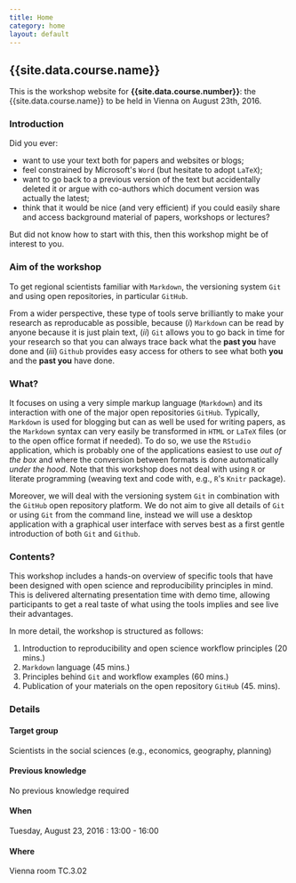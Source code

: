 ```yaml
---
title: Home
category: home
layout: default
---
```


## {{site.data.course.name}}

This is the workshop website for **{{site.data.course.number}}**: the {{site.data.course.name}} to be held in Vienna on August 23th, 2016.

### Introduction

Did you ever:

- want to use your text both for papers and websites or blogs;
- feel constrained by Microsoft's `Word` (but hesitate to adopt `LaTeX`);
- want to go back to a previous version of the text but accidentally deleted it or argue with co-authors which document version was actually the latest;
- think that it would be nice (and very efficient) if you could easily share and access background material of papers, workshops or lectures?

But did not know how to start with this, then this workshop might be of interest to you.

### Aim of the workshop

To get regional scientists familiar with `Markdown`, the versioning system `Git` and using open repositories, in particular `GitHub`.

From a wider perspective, these type of tools serve brilliantly to make your research as reproducable as possible, because (*i*) `Markdown` can be read by anyone because it is just plain text, (*ii*) `Git` allows you to go back in time for your research so that you can always trace back what the **past you** have done and (*iii*) `Github` provides easy access for others to see what both **you** and the **past you** have done.

### What?

It focuses on using a very simple markup language (`Markdown`) and its interaction with one of the major open repositories `GitHub`. Typically, `Markdown` is used for blogging but can as well be used for writing papers, as the `Markdown` syntax can very easily be transformed in `HTML` or `LaTeX` files (or to the open office format if needed). To do so, we use the `RStudio` application, which is probably one of the applications easiest to use *out of the box* and where the conversion between formats is done automatically *under the hood*. Note that this workshop does not deal with using `R` or literate programming (weaving text and code with, e.g., `R`'s `Knitr` package).

Moreover, we will deal with the versioning system `Git` in combination with the `GitHub` open repository platform. We do not aim to give all details of `Git` or using `Git` from the command line, instead we will use a desktop application with a graphical user interface with serves best as a first gentle introduction of both `Git` and `Github`.

### Contents?

This workshop includes a hands-on overview of specific tools that have been designed with open science and reproducibility principles in mind. This is delivered alternating presentation time with demo time, allowing participants to get a real taste of what using the tools implies and see live their advantages.

In more detail, the workshop is structured as follows:

1. Introduction to reproducibility and open science workflow principles (20 mins.)
2. `Markdown` language (45 mins.)
3. Principles behind `Git` and workflow examples (60 mins.)
4. Publication of your materials on the open repository `GitHub` (45. mins).

### Details

#### Target group

Scientists in the social sciences (e.g., economics, geography, planning)

#### Previous knowledge

No previous knowledge required

#### When
Tuesday, August 23, 2016 : 13:00 - 16:00 

#### Where

Vienna room TC.3.02
